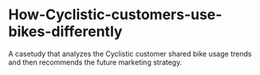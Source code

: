 # How-Cyclistic-customers-use-bikes-differently
A casetudy that analyzes the Cyclistic customer shared bike usage trends and then recommends the future marketing strategy.
